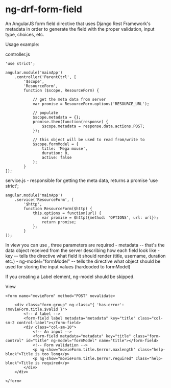 ng-drf-form-field
=================

An AngularJS form field directive that uses Django Rest Framework's metadata in order to generate the field with the proper validation, input type, choices, etc.


Usage example:

controller.js

    'use strict';

    angular.module('mainApp')
        .controller('ParentCtrl', [
            '$scope',
            'ResourceForm',
            function ($scope, ResourceForm) {

                // get the meta data from server
                var promise = ResourceForm.options('RESOURCE_URL');

                // populate
                $scope.metadata = {};
                promise.then(function(response) {
                    $scope.metadata = response.data.actions.POST;
                });

                // this object will be used to read from/write to 
                $scope.formModel = {
                    title: 'Mega mouse',
                    duration: 0,
                    active: false
                };
            }
    ]);


service.js - responsible for getting the meta data, returns a promise
    'use strict';

    angular.module('mainApp')
        .service('ResourceForm', [
            '$http',
            function ResourceForm($http) {
                this.options = function(url) {
                    var promise = $http({method: 'OPTIONS', url: url});
                    return promise;
                };
            }
    ]);

In view you can use <form-field></form-field>, three parameters are required
	- metadata -- that's the data object received from the server describing how each field look like
	- key -- tells the directive what field it should render (title, username, duration etc.)
	- ng-model="formModel" -- tells the directive what object should be used for storing the input values (hardcoded to formModel)

If you creating a Label element, ng-model should be skipped.

View

    <form name="movieForm" method="POST" novalidate>

        <div class="form-group" ng-class="{ 'has-error': !movieForm.title.$valid }">
            <!-- A label -->
            <form-field label metadata="metadata" key="title" class="col-sm-2 control-label"></form-field>
            <div class="col-sm-10">
                <!-- An input -->
                <form-field metadata="metadata" key="title" class="form-control" id="title" ng-model="formModel" name="title"></form-field>
                <!-- Form validation -->
                <p ng-show="movieForm.title.$error.maxlength" class="help-block">Title is too long</p>
                <p ng-show="movieForm.title.$error.required" class="help-block">Title is required</p>
            </div>
        </div>

    </form>
